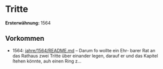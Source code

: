 # Tritte

**Ersterwähnung:** 1564

## Vorkommen
- 1564: [jahre/1564/README.md](../jahre/1564/README.md) – Darum fo wollte ein Ehr-
barer Rat an das Rathaus zwei Tritte über einander
legen, darauf er und das Kapitel ſtehen könnte, auh
einen Ring z...
